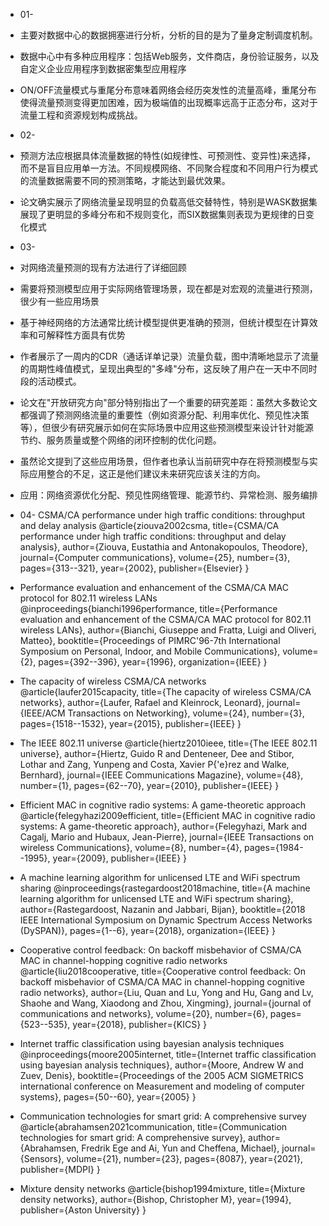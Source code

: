 - 01-
- 主要对数据中心的数据拥塞进行分析，分析的目的是为了量身定制调度机制。
- 数据中心中有多种应用程序：包括Web服务，文件商店，身份验证服务，以及自定义企业应用程序到数据密集型应用程序
- ON/OFF流量模式与重尾分布意味着网络会经历突发性的流量高峰，重尾分布使得流量预测变得更加困难，因为极端值的出现概率远高于正态分布，这对于流量工程和资源规划构成挑战。

- 02-
- 预测方法应根据具体流量数据的特性(如规律性、可预测性、变异性)来选择，而不是盲目应用单一方法。不同规模网络、不同聚合程度和不同用户行为模式的流量数据需要不同的预测策略，才能达到最优效果。
- 论文确实展示了网络流量呈现明显的负载高低交替特性，特别是WASK数据集展现了更明显的多峰分布和不规则变化，而SIX数据集则表现为更规律的日变化模式

- 03-
- 对网络流量预测的现有方法进行了详细回顾
- 需要将预测模型应用于实际网络管理场景，现在都是对宏观的流量进行预测，很少有一些应用场景
- 基于神经网络的方法通常比统计模型提供更准确的预测，但统计模型在计算效率和可解释性方面具有优势
- 作者展示了一周内的CDR（通话详单记录）流量负载，图中清晰地显示了流量的周期性峰值模式，呈现出典型的"多峰"分布，这反映了用户在一天中不同时段的活动模式。
- 论文在"开放研究方向"部分特别指出了一个重要的研究差距：虽然大多数论文都强调了预测网络流量的重要性（例如资源分配、利用率优化、预见性决策等），但很少有研究展示如何在实际场景中应用这些预测模型来设计针对能源节约、服务质量或整个网络的闭环控制的优化问题。
- 虽然论文提到了这些应用场景，但作者也承认当前研究中存在将预测模型与实际应用整合的不足，这正是他们建议未来研究应该关注的方向。
- 应用：网络资源优化分配、预见性网络管理、能源节约、异常检测、服务编排

- 04- CSMA/CA performance under high traffic conditions: throughput and delay analysis
@article{ziouva2002csma,
  title={CSMA/CA performance under high traffic conditions: throughput and delay analysis},
  author={Ziouva, Eustathia and Antonakopoulos, Theodore},
  journal={Computer communications},
  volume={25},
  number={3},
  pages={313--321},
  year={2002},
  publisher={Elsevier}
}

- Performance evaluation and enhancement of the CSMA/CA MAC protocol for 802.11 wireless LANs
@inproceedings{bianchi1996performance,
  title={Performance evaluation and enhancement of the CSMA/CA MAC protocol for 802.11 wireless LANs},
  author={Bianchi, Giuseppe and Fratta, Luigi and Oliveri, Matteo},
  booktitle={Proceedings of PIMRC'96-7th International Symposium on Personal, Indoor, and Mobile Communications},
  volume={2},
  pages={392--396},
  year={1996},
  organization={IEEE}
}

- The capacity of wireless CSMA/CA networks
@article{laufer2015capacity,
  title={The capacity of wireless CSMA/CA networks},
  author={Laufer, Rafael and Kleinrock, Leonard},
  journal={IEEE/ACM Transactions on Networking},
  volume={24},
  number={3},
  pages={1518--1532},
  year={2015},
  publisher={IEEE}
}

- The IEEE 802.11 universe
@article{hiertz2010ieee,
  title={The IEEE 802.11 universe},
  author={Hiertz, Guido R and Denteneer, Dee and Stibor, Lothar and Zang, Yunpeng and Costa, Xavier P{\'e}rez and Walke, Bernhard},
  journal={IEEE Communications Magazine},
  volume={48},
  number={1},
  pages={62--70},
  year={2010},
  publisher={IEEE}
}

- Efficient MAC in cognitive radio systems: A game-theoretic approach
@article{felegyhazi2009efficient,
  title={Efficient MAC in cognitive radio systems: A game-theoretic approach},
  author={Felegyhazi, Mark and Cagalj, Mario and Hubaux, Jean-Pierre},
  journal={IEEE Transactions on wireless Communications},
  volume={8},
  number={4},
  pages={1984--1995},
  year={2009},
  publisher={IEEE}
}

- A machine learning algorithm for unlicensed LTE and WiFi spectrum sharing
@inproceedings{rastegardoost2018machine,
  title={A machine learning algorithm for unlicensed LTE and WiFi spectrum sharing},
  author={Rastegardoost, Nazanin and Jabbari, Bijan},
  booktitle={2018 IEEE International Symposium on Dynamic Spectrum Access Networks (DySPAN)},
  pages={1--6},
  year={2018},
  organization={IEEE}
}

- Cooperative control feedback: On backoff misbehavior of CSMA/CA MAC in channel-hopping cognitive radio networks
@article{liu2018cooperative,
  title={Cooperative control feedback: On backoff misbehavior of CSMA/CA MAC in channel-hopping cognitive radio networks},
  author={Liu, Quan and Lu, Yong and Hu, Gang and Lv, Shaohe and Wang, Xiaodong and Zhou, Xingming},
  journal={journal of communications and networks},
  volume={20},
  number={6},
  pages={523--535},
  year={2018},
  publisher={KICS}
}

- Internet traffic classification using bayesian analysis techniques
@inproceedings{moore2005internet,
  title={Internet traffic classification using bayesian analysis techniques},
  author={Moore, Andrew W and Zuev, Denis},
  booktitle={Proceedings of the 2005 ACM SIGMETRICS international conference on Measurement and modeling of computer systems},
  pages={50--60},
  year={2005}
}

- Communication technologies for smart grid: A comprehensive survey
@article{abrahamsen2021communication,
  title={Communication technologies for smart grid: A comprehensive survey},
  author={Abrahamsen, Fredrik Ege and Ai, Yun and Cheffena, Michael},
  journal={Sensors},
  volume={21},
  number={23},
  pages={8087},
  year={2021},
  publisher={MDPI}
}

- Mixture density networks
@article{bishop1994mixture,
  title={Mixture density networks},
  author={Bishop, Christopher M},
  year={1994},
  publisher={Aston University}
}
